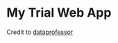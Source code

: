 # My Trial Web App
Credit to [dataprofessor](https://github.com/dataprofessor/streamlit_freecodecamp/blob/main/app_7_classification_iris/iris-ml-app.py)
